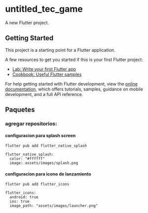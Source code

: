 # untitled_tec_game

A new Flutter project.

## Getting Started

This project is a starting point for a Flutter application.

A few resources to get you started if this is your first Flutter project:

- [Lab: Write your first Flutter app](https://docs.flutter.dev/get-started/codelab)
- [Cookbook: Useful Flutter samples](https://docs.flutter.dev/cookbook)

For help getting started with Flutter development, view the
[online documentation](https://docs.flutter.dev/), which offers tutorials,
samples, guidance on mobile development, and a full API reference.

## Paquetes

### agregar repositorios:
#### configuracion para splash screen
`flutter pub add flutter_native_splash`

```
flutter_native_splash:
  color: "#ffffff"
  image: assets/images/splash.png
```

#### configuracion para icono de lanzamiento
`flutter pub add flutter_icons`
```
flutter_icons:
  android: true
  ios: true
  image_path: "assets/images/launcher.png"
```

